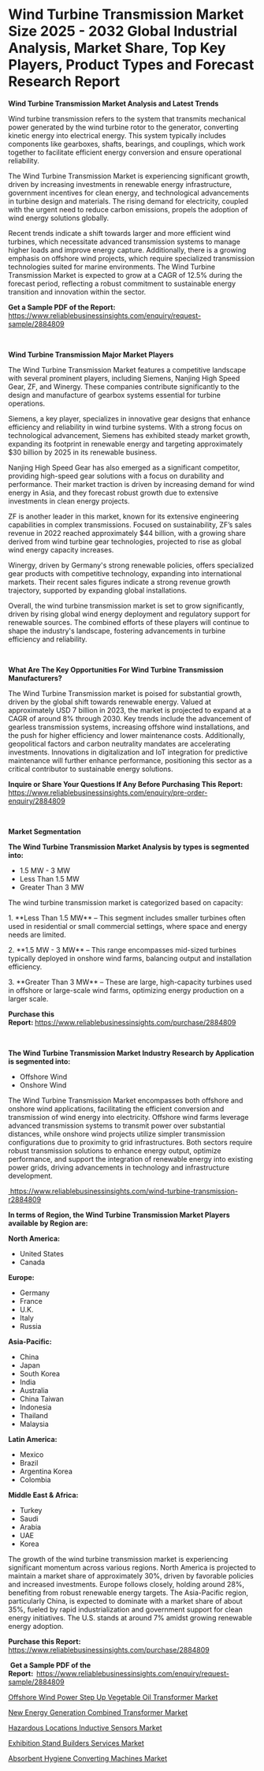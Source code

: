 <p><h1>Wind Turbine Transmission Market Size 2025 - 2032 Global Industrial Analysis, Market Share, Top Key Players, Product Types and Forecast Research Report</h1></p><p><strong>Wind Turbine Transmission Market Analysis and Latest Trends</strong></p>
<p><p>Wind turbine transmission refers to the system that transmits mechanical power generated by the wind turbine rotor to the generator, converting kinetic energy into electrical energy. This system typically includes components like gearboxes, shafts, bearings, and couplings, which work together to facilitate efficient energy conversion and ensure operational reliability.</p><p>The Wind Turbine Transmission Market is experiencing significant growth, driven by increasing investments in renewable energy infrastructure, government incentives for clean energy, and technological advancements in turbine design and materials. The rising demand for electricity, coupled with the urgent need to reduce carbon emissions, propels the adoption of wind energy solutions globally.</p><p>Recent trends indicate a shift towards larger and more efficient wind turbines, which necessitate advanced transmission systems to manage higher loads and improve energy capture. Additionally, there is a growing emphasis on offshore wind projects, which require specialized transmission technologies suited for marine environments. The Wind Turbine Transmission Market is expected to grow at a CAGR of 12.5% during the forecast period, reflecting a robust commitment to sustainable energy transition and innovation within the sector.</p></p>
<p><strong>Get a Sample PDF of the Report:&nbsp;</strong> <a href="https://www.reliablebusinessinsights.com/enquiry/request-sample/2884809?utm_campaign=1873&utm_medium=2&utm_source=Github&utm_content=ia&utm_term=13032025&utm_id=wind-turbine-transmission">https://www.reliablebusinessinsights.com/enquiry/request-sample/2884809</a></p>
<p>&nbsp;</p>
<p><strong>Wind Turbine Transmission Major Market Players</strong></p>
<p><p>The Wind Turbine Transmission Market features a competitive landscape with several prominent players, including Siemens, Nanjing High Speed Gear, ZF, and Winergy. These companies contribute significantly to the design and manufacture of gearbox systems essential for turbine operations.</p><p>Siemens, a key player, specializes in innovative gear designs that enhance efficiency and reliability in wind turbine systems. With a strong focus on technological advancement, Siemens has exhibited steady market growth, expanding its footprint in renewable energy and targeting approximately $30 billion by 2025 in its renewable business.</p><p>Nanjing High Speed Gear has also emerged as a significant competitor, providing high-speed gear solutions with a focus on durability and performance. Their market traction is driven by increasing demand for wind energy in Asia, and they forecast robust growth due to extensive investments in clean energy projects.</p><p>ZF is another leader in this market, known for its extensive engineering capabilities in complex transmissions. Focused on sustainability, ZF’s sales revenue in 2022 reached approximately $44 billion, with a growing share derived from wind turbine gear technologies, projected to rise as global wind energy capacity increases.</p><p>Winergy, driven by Germany's strong renewable policies, offers specialized gear products with competitive technology, expanding into international markets. Their recent sales figures indicate a strong revenue growth trajectory, supported by expanding global installations.</p><p>Overall, the wind turbine transmission market is set to grow significantly, driven by rising global wind energy deployment and regulatory support for renewable sources. The combined efforts of these players will continue to shape the industry's landscape, fostering advancements in turbine efficiency and reliability.</p></p>
<p>&nbsp;</p>
<p><strong>What Are The Key Opportunities For Wind Turbine Transmission Manufacturers?</strong></p>
<p><p>The Wind Turbine Transmission market is poised for substantial growth, driven by the global shift towards renewable energy. Valued at approximately USD 7 billion in 2023, the market is projected to expand at a CAGR of around 8% through 2030. Key trends include the advancement of gearless transmission systems, increasing offshore wind installations, and the push for higher efficiency and lower maintenance costs. Additionally, geopolitical factors and carbon neutrality mandates are accelerating investments. Innovations in digitalization and IoT integration for predictive maintenance will further enhance performance, positioning this sector as a critical contributor to sustainable energy solutions.</p></p>
<p><strong>Inquire or Share Your Questions If Any Before Purchasing This Report:</strong> <a href="https://www.reliablebusinessinsights.com/enquiry/pre-order-enquiry/2884809?utm_campaign=1873&utm_medium=2&utm_source=Github&utm_content=ia&utm_term=13032025&utm_id=wind-turbine-transmission">https://www.reliablebusinessinsights.com/enquiry/pre-order-enquiry/2884809</a></p>
<p>&nbsp;</p>
<p><strong>Market Segmentation</strong></p>
<p><strong>The Wind Turbine Transmission Market Analysis by types is segmented into:</strong></p>
<p><ul><li>1.5 MW - 3 MW</li><li>Less Than 1.5 MW</li><li>Greater Than 3 MW</li></ul></p>
<p><p>The wind turbine transmission market is categorized based on capacity: </p><p>1. **Less Than 1.5 MW** – This segment includes smaller turbines often used in residential or small commercial settings, where space and energy needs are limited.</p><p>2. **1.5 MW - 3 MW** – This range encompasses mid-sized turbines typically deployed in onshore wind farms, balancing output and installation efficiency.</p><p>3. **Greater Than 3 MW** – These are large, high-capacity turbines used in offshore or large-scale wind farms, optimizing energy production on a larger scale.</p></p>
<p><strong>Purchase this Report:&nbsp;</strong><a href="https://www.reliablebusinessinsights.com/purchase/2884809?utm_campaign=1873&utm_medium=2&utm_source=Github&utm_content=ia&utm_term=13032025&utm_id=wind-turbine-transmission">https://www.reliablebusinessinsights.com/purchase/2884809</a></p>
<p>&nbsp;</p>
<p><strong>The Wind Turbine Transmission Market Industry Research by Application is segmented into:</strong></p>
<p><ul><li>Offshore Wind</li><li>Onshore Wind</li></ul></p>
<p><p>The Wind Turbine Transmission Market encompasses both offshore and onshore wind applications, facilitating the efficient conversion and transmission of wind energy into electricity. Offshore wind farms leverage advanced transmission systems to transmit power over substantial distances, while onshore wind projects utilize simpler transmission configurations due to proximity to grid infrastructures. Both sectors require robust transmission solutions to enhance energy output, optimize performance, and support the integration of renewable energy into existing power grids, driving advancements in technology and infrastructure development.</p></p>
<p><a href="https://www.reliablebusinessinsights.com/wind-turbine-transmission-r2884809?utm_campaign=1873&utm_medium=2&utm_source=Github&utm_content=ia&utm_term=13032025&utm_id=wind-turbine-transmission">&nbsp;https://www.reliablebusinessinsights.com/wind-turbine-transmission-r2884809</a></p>
<p><strong>In terms of Region, the Wind Turbine Transmission Market Players available by Region are:</strong></p>
<p>
    <p> <strong> North America: </strong>
        <ul>
            <li>United States</li>
            <li>Canada</li>
        </ul>
        </p> 
    <p> <strong> Europe: </strong>
        <ul>
            <li>Germany</li>
            <li>France</li>
            <li>U.K.</li>
            <li>Italy</li>
            <li>Russia</li>
        </ul>
        </p> 
    <p> <strong> Asia-Pacific: </strong>
        <ul>
            <li>China</li>
            <li>Japan</li>
            <li>South Korea</li>
            <li>India</li>
            <li>Australia</li>
            <li>China Taiwan</li>
            <li>Indonesia</li>
            <li>Thailand</li>
            <li>Malaysia</li>
        </ul>
        </p> 
    <p> <strong> Latin America: </strong>
        <ul>
            <li>Mexico</li>
            <li>Brazil</li>
            <li>Argentina Korea</li>
            <li>Colombia</li>
        </ul>
        </p> 
    <p> <strong> Middle East & Africa: </strong>
        <ul>
            <li>Turkey</li>
            <li>Saudi</li>
            <li>Arabia</li>
            <li>UAE</li>
            <li>Korea</li>
        </ul>
    </p>
    </p>
<p><p>The growth of the wind turbine transmission market is experiencing significant momentum across various regions. North America is projected to maintain a market share of approximately 30%, driven by favorable policies and increased investments. Europe follows closely, holding around 28%, benefiting from robust renewable energy targets. The Asia-Pacific region, particularly China, is expected to dominate with a market share of about 35%, fueled by rapid industrialization and government support for clean energy initiatives. The U.S. stands at around 7% amidst growing renewable energy adoption.</p></p>
<p><strong>Purchase this Report: </strong><a href="https://www.reliablebusinessinsights.com/purchase/2884809?utm_campaign=1873&utm_medium=2&utm_source=Github&utm_content=ia&utm_term=13032025&utm_id=wind-turbine-transmission">https://www.reliablebusinessinsights.com/purchase/2884809</a></p>
<p>&nbsp;<strong>Get a Sample PDF of the Report:&nbsp;&nbsp;</strong><a href="https://www.reliablebusinessinsights.com/enquiry/request-sample/2884809?utm_campaign=1873&utm_medium=2&utm_source=Github&utm_content=ia&utm_term=13032025&utm_id=wind-turbine-transmission">https://www.reliablebusinessinsights.com/enquiry/request-sample/2884809</a></p>
<p><strong></strong></p>
<p><p><a href="https://github.com/zappasuccofz/Market-Research-Report-List-1/blob/main/offshore-wind-power-step-up-vegetable-oil-transformer-market.md?utm_campaign=1873&utm_medium=2&utm_source=Github&utm_content=ia&utm_term=13032025&utm_id=wind-turbine-transmission">Offshore Wind Power Step Up Vegetable Oil Transformer Market</a></p><p><a href="https://github.com/tauchzuazoli/Market-Research-Report-List-1/blob/main/new-energy-generation-combined-transformer-market.md?utm_campaign=1873&utm_medium=2&utm_source=Github&utm_content=ia&utm_term=13032025&utm_id=wind-turbine-transmission">New Energy Generation Combined Transformer Market</a></p><p><a href="https://github.com/haajipauget/Market-Research-Report-List-1/blob/main/hazardous-locations-inductive-sensors-market.md?utm_campaign=1873&utm_medium=2&utm_source=Github&utm_content=ia&utm_term=13032025&utm_id=wind-turbine-transmission">Hazardous Locations Inductive Sensors Market</a></p><p><a href="https://github.com/abbasgwiltke/Market-Research-Report-List-1/blob/main/exhibition-stand-builders-services-market.md?utm_campaign=1873&utm_medium=2&utm_source=Github&utm_content=ia&utm_term=13032025&utm_id=wind-turbine-transmission">Exhibition Stand Builders Services Market</a></p><p><a href="https://github.com/lamlebienz7j/Market-Research-Report-List-1/blob/main/absorbent-hygiene-converting-machines-market.md?utm_campaign=1873&utm_medium=2&utm_source=Github&utm_content=ia&utm_term=13032025&utm_id=wind-turbine-transmission">Absorbent Hygiene Converting Machines Market</a></p></p>